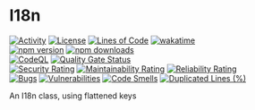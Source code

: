 # I18n
[![Activity](https://img.shields.io/github/commit-activity/m/Mephisto5558/I18n)](https://github.com/Mephisto5558/I18n/pulse)
[![License](https://img.shields.io/github/license/Mephisto5558/I18n)](https://github.com/Mephisto5558/I18n/blob/main/LICENSE)
[![Lines of Code](https://sonarcloud.io/api/project_badges/measure?project=Mephisto5558_I18n&metric=ncloc)](https://sonarcloud.io/summary/new_code?id=Mephisto5558_I18n)
[![wakatime](https://wakatime.com/badge/github/Mephisto5558/I18n.svg)](https://wakatime.com/badge/github/Mephisto5558/I18n)<br>
[![npm version](https://badge.fury.io/js/@mephisto5558%2Fi18n.svg)](https://www.npmjs.com/package/@mephisto5558/i18n)
[![npm downloads](https://img.shields.io/npm/dm/%40mephisto5558%2Fi18n)](https://www.npmjs.com/package/@mephisto5558/i18n)<br>
[![CodeQL](https://github.com/Mephisto5558/Bot-Website/actions/workflows/codeql-analysis.yml/badge.svg?branch=main)](https://github.com/Mephisto5558/Bot-Website/actions/workflows/codeql-analysis.yml)
[![Quality Gate Status](https://sonarcloud.io/api/project_badges/measure?project=Mephisto5558_I18n&metric=alert_status)](https://sonarcloud.io/summary/new_code?id=Mephisto5558_I18n)<br>
[![Security Rating](https://sonarcloud.io/api/project_badges/measure?project=Mephisto5558_I18n&metric=security_rating)](https://sonarcloud.io/summary/new_code?id=Mephisto5558_I18n)
[![Maintainability Rating](https://sonarcloud.io/api/project_badges/measure?project=Mephisto5558_I18n&metric=sqale_rating)](https://sonarcloud.io/summary/new_code?id=Mephisto5558_I18n)
[![Reliability Rating](https://sonarcloud.io/api/project_badges/measure?project=Mephisto5558_I18n&metric=reliability_rating)](https://sonarcloud.io/summary/new_code?id=Mephisto5558_I18n)<br>
[![Bugs](https://sonarcloud.io/api/project_badges/measure?project=Mephisto5558_I18n&metric=bugs)](https://sonarcloud.io/summary/new_code?id=Mephisto5558_I18n)
[![Vulnerabilities](https://sonarcloud.io/api/project_badges/measure?project=Mephisto5558_I18n&metric=vulnerabilities)](https://sonarcloud.io/summary/new_code?id=Mephisto5558_I18n)
[![Code Smells](https://sonarcloud.io/api/project_badges/measure?project=Mephisto5558_I18n&metric=code_smells)](https://sonarcloud.io/summary/new_code?id=Mephisto5558_I18n)
[![Duplicated Lines (%)](https://sonarcloud.io/api/project_badges/measure?project=Mephisto5558_I18n&metric=duplicated_lines_density)](https://sonarcloud.io/summary/new_code?id=Mephisto5558_I18n)

An I18n class, using flattened keys
